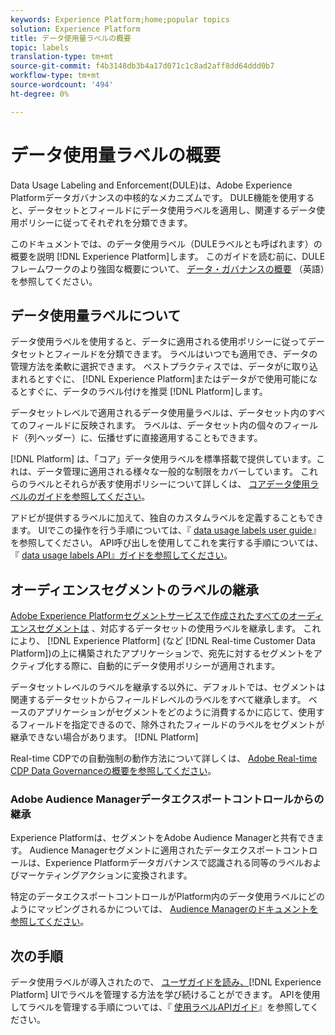 ```yaml
---
keywords: Experience Platform;home;popular topics
solution: Experience Platform
title: データ使用量ラベルの概要
topic: labels
translation-type: tm+mt
source-git-commit: f4b3148db3b4a17d071c1c8ad2aff8dd64ddd0b7
workflow-type: tm+mt
source-wordcount: '494'
ht-degree: 0%

---
```



# データ使用量ラベルの概要

Data Usage Labeling and Enforcement(DULE)は、Adobe Experience Platformデータガバナンスの中核的なメカニズムです。 DULE機能を使用すると、データセットとフィールドにデータ使用ラベルを適用し、関連するデータ使用ポリシーに従ってそれぞれを分類できます。

このドキュメントでは、のデータ使用ラベル（DULEラベルとも呼ばれます）の概要を説明 [!DNL Experience Platform]します。 このガイドを読む前に、DULEフレームワークのより強固な概要について、 [データ・ガバナンスの概要](../home.md) （英語）を参照してください。

## データ使用量ラベルについて

データ使用ラベルを使用すると、データに適用される使用ポリシーに従ってデータセットとフィールドを分類できます。 ラベルはいつでも適用でき、データの管理方法を柔軟に選択できます。 ベストプラクティスでは、データがに取り込まれるとすぐに、 [!DNL Experience Platform]またはデータがで使用可能になるとすぐに、データのラベル付けを推奨 [!DNL Platform]します。

データセットレベルで適用されるデータ使用量ラベルは、データセット内のすべてのフィールドに反映されます。 ラベルは、データセット内の個々のフィールド（列ヘッダー）に、伝播せずに直接適用することもできます。

[!DNL Platform] は、「コア」データ使用ラベルを標準搭載で提供しています。これは、データ管理に適用される様々な一般的な制限をカバーしています。 これらのラベルとそれらが表す使用ポリシーについて詳しくは、 [コアデータ使用ラベルのガイドを参照してください](reference.md)。

アドビが提供するラベルに加えて、独自のカスタムラベルを定義することもできます。 UIでこの操作を行う手順については、『 [data usage labels user guide](./user-guide.md)』を参照してください。 API呼び出しを使用してこれを実行する手順については、『 [data usage labels API』ガイドを参照してください](./api.md)。

## オーディエンスセグメントのラベルの継承

[Adobe Experience Platformセグメントサービスで作成されたすべてのオーディエンスセグメントは](../../segmentation/home.md) 、対応するデータセットの使用ラベルを継承します。 これにより、 [!DNL Experience Platform] (など [!DNL Real-time Customer Data Platform])の上に構築されたアプリケーションで、宛先に対するセグメントをアクティブ化する際に、自動的にデータ使用ポリシーが適用されます。

データセットレベルのラベルを継承する以外に、デフォルトでは、セグメントは関連するデータセットからフィールドレベルのラベルをすべて継承します。 ベースのアプリケーションがセグメントをどのように消費するかに応じて、使用するフィールドを指定できるので、除外されたフィールドのラベルをセグメントが継承できない場合があります。 [!DNL Platform]

Real-time CDPでの自動強制の動作方法について詳しくは、 [Adobe Real-time CDP Data Governanceの概要を参照してください](../../rtcdp/privacy/data-governance-overview.md#enforce-data-usage-compliance)。

### Adobe Audience Managerデータエクスポートコントロールからの継承

Experience Platformは、セグメントをAdobe Audience Managerと共有できます。 Audience Managerセグメントに適用されたデータエクスポートコントロールは、Experience Platformデータガバナンスで認識される同等のラベルおよびマーケティングアクションに変換されます。

特定のデータエクスポートコントロールがPlatform内のデータ使用ラベルにどのようにマッピングされるかについては、 [Audience Managerのドキュメントを参照してください](https://docs.adobe.com/content/help/en/audience-manager/user-guide/implementation-integration-guides/integration-experience-platform/aam-aep-audience-sharing.html#aam-data-export-control-in-aep)。


## 次の手順

データ使用ラベルが導入されたので、 [ユーザガイドを読み、](user-guide.md)[!DNL Experience Platform] UIでラベルを管理する方法を学び続けることができます。 APIを使用してラベルを管理する手順については、『 [使用ラベルAPIガイド](./api.md)』を参照してください。